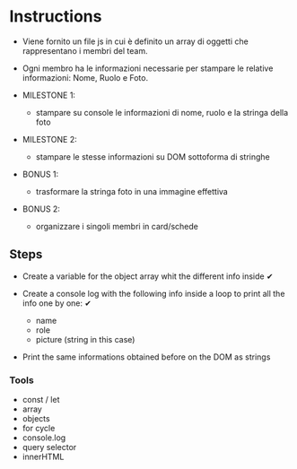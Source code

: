 # Instructions 
- Viene fornito un file js in cui è definito un array di oggetti che rappresentano i membri del team.
- Ogni membro ha le informazioni necessarie per stampare le relative informazioni: Nome, Ruolo e Foto.

- MILESTONE 1:
    - stampare su console le informazioni di nome, ruolo e la stringa della foto

- MILESTONE 2:
    - stampare le stesse informazioni su DOM sottoforma di stringhe

- BONUS 1:
    - trasformare la stringa foto in una immagine effettiva

- BONUS 2:
    - organizzare i singoli membri in card/schede


## Steps

- Create a variable for the object array whit the different info inside ✔

- Create a console log with the following info inside a loop to print all the info one by one: ✔
    - name
    - role
    - picture (string in this case)

- Print the same informations obtained before on the DOM as strings

### Tools

- const / let
- array
- objects
- for cycle
- console.log
- query selector
- innerHTML